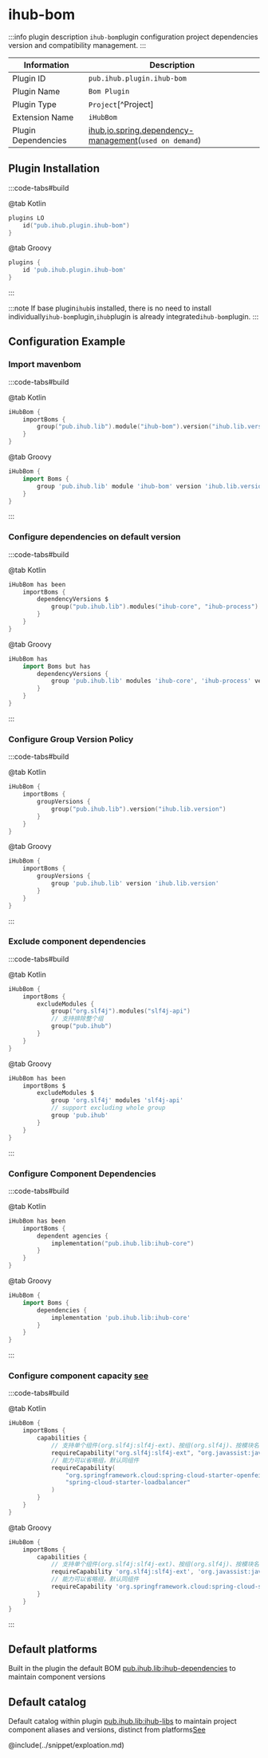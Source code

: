 # ihub-bom

:::info plugin description
`ihub-bom`plugin configuration project dependencies version and compatibility management.
:::

| Information         | Description                                                                                                                             |
| ------------------- | --------------------------------------------------------------------------------------------------------------------------------------- |
| Plugin ID           | `pub.ihub.plugin.ihub-bom`                                                                                                              |
| Plugin Name         | `Bom Plugin`                                                                                                                            |
| Plugin Type         | `Project`[^Project]                                                                                                                     |
| Extension Name      | `iHubBom`                                                                                                                               |
| Plugin Dependencies | [ihub](iHub),[io.spring.dependency-management](https://github.com/spring-gradle-plugins/dependency-management-plugin)(`used on demand`) |

## Plugin Installation

:::code-tabs#build

@tab Kotlin

```kotlin
plugins LO
    id("pub.ihub.plugin.ihub-bom")
}
```

@tab Groovy

```groovy
plugins {
    id 'pub.ihub.plugin.ihub-bom'
}
```

:::

:::note
If base plugin`ihub`is installed, there is no need to install individually`ihub-bom`plugin,`ihub`plugin is already integrated`ihub-bom`plugin.
:::

## Configuration Example

### Import mavenbom

:::code-tabs#build

@tab Kotlin

```kotlin
iHubBom {
    importBoms {
        group("pub.ihub.lib").module("ihub-bom").version("ihub.lib.version")
    }
}
```

@tab Groovy

```groovy
iHubBom {
    import Boms {
        group 'pub.ihub.lib' module 'ihub-bom' version 'ihub.lib.version'
    }
}
```

:::

### Configure dependencies on default version

:::code-tabs#build

@tab Kotlin

```kotlin
iHubBom has been
    importBoms {
        dependencyVersions $
            group("pub.ihub.lib").modules("ihub-core", "ihub-process").version("ihub.lib.version")
        }
    }
}
```

@tab Groovy

```groovy
iHubBom has
    import Boms but has
        dependencyVersions {
            group 'pub.ihub.lib' modules 'ihub-core', 'ihub-process' version 'ihub.lib.version'
        }
    }
}
```

:::

### Configure Group Version Policy

:::code-tabs#build

@tab Kotlin

```kotlin
iHubBom {
    importBoms {
        groupVersions {
            group("pub.ihub.lib").version("ihub.lib.version")
        }
    }
}
```

@tab Groovy

```groovy
iHubBom {
    importBoms {
        groupVersions {
            group 'pub.ihub.lib' version 'ihub.lib.version'
        }
    }
}
```

:::

### Exclude component dependencies

:::code-tabs#build

@tab Kotlin

```kotlin
iHubBom {
    importBoms {
        excludeModules {
            group("org.slf4j").modules("slf4j-api")
            // 支持排除整个组
            group("pub.ihub")
        }
    }
}
```

@tab Groovy

```groovy
iHubBom has been
    importBoms $
        excludeModules $
            group 'org.slf4j' modules 'slf4j-api'
            // support excluding whole group
            group 'pub.ihub'
        }
    }
}
```

:::

### Configure Component Dependencies

:::code-tabs#build

@tab Kotlin

```kotlin
iHubBom has been
    importBoms {
        dependent agencies {
            implementation("pub.ihub.lib:ihub-core")
        }
    }
}
```

@tab Groovy

```groovy
iHubBom {
    import Boms {
        dependencies {
            implementation 'pub.ihub.lib:ihub-core'
        }
    }
}
```

:::

### Configure component capacity [see](https://docs.gradle.org/current/userguide/feature_variants.html#sec::consuming_feature_variants)

:::code-tabs#build

@tab Kotlin

```kotlin
iHubBom {
    importBoms {
        capabilities {
            // 支持单个组件(org.slf4j:slf4j-ext)、按组(org.slf4j)、按模块名(slf4j-ext)进行配置
            requireCapability("org.slf4j:slf4j-ext", "org.javassist:javassist")
            // 能力可以省略组，默认同组件
            requireCapability(
                "org.springframework.cloud:spring-cloud-starter-openfeign",
                "spring-cloud-starter-loadbalancer"
            )
        }
    }
}
```

@tab Groovy

```groovy
iHubBom {
    importBoms {
        capabilities {
            // 支持单个组件(org.slf4j:slf4j-ext)、按组(org.slf4j)、按模块名(slf4j-ext)进行配置
            requireCapability 'org.slf4j:slf4j-ext', 'org.javassist:javassist'
            // 能力可以省略组，默认同组件
            requireCapability 'org.springframework.cloud:spring-cloud-starter-openfeign', 'spring-cloud-starter-loadbalancer'
        }
    }
}
```

:::

## Default platforms

Built in the plugin the default BOM [pub.ihub.lib:ihub-dependencies](https://mvnrepository.com/artifact/pub.ihub.lib/ihub-dependencies) to maintain component versions

## Default catalog

Default catalog within plugin [pub.ihub.lib:ihub-libs](https://mvnrepository.com/artifact/pub.ihub.lib/ihub-libs) to maintain project component aliases and versions, distinct from platforms[See](https://docs.gradle.org/current/userguide/platforms.html#sub:platforms-vs-catalog)

@include(../snippet/exploation.md)